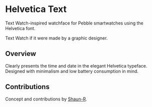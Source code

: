 # Helvetica Text

Text Watch-inspired watchface for Pebble smartwatches using the Helvetica font.

Text Watch if it were made by a graphic designer.

## Overview

Clearly presents the time and date in the elegant Helvetica typeface. Designed
with minimalism and low battery consumption in mind.

## Contributions

Concept and contributions by [Shaun-R](https://github.com/Shaun-R/).
